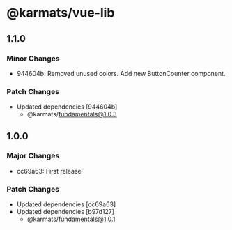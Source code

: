 # @karmats/vue-lib

## 1.1.0

### Minor Changes

- 944604b: Removed unused colors.
  Add new ButtonCounter component.

### Patch Changes

- Updated dependencies [944604b]
  - @karmats/fundamentals@1.0.3

## 1.0.0

### Major Changes

- cc69a63: First release

### Patch Changes

- Updated dependencies [cc69a63]
- Updated dependencies [b97d127]
  - @karmats/fundamentals@1.0.1
